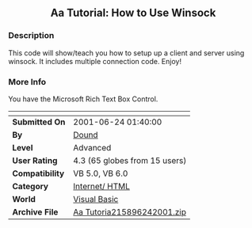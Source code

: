 ﻿<div align="center">

## Aa Tutorial: How to Use Winsock


</div>

### Description

This code will show/teach you how to setup up a client and server using winsock. It includes multiple connection code. Enjoy!
 
### More Info
 
You have the Microsoft Rich Text Box Control.


<span>             |<span>
---                |---
**Submitted On**   |2001-06-24 01:40:00
**By**             |[Dound](https://github.com/Planet-Source-Code/PSCIndex/blob/master/ByAuthor/dound.md)
**Level**          |Advanced
**User Rating**    |4.3 (65 globes from 15 users)
**Compatibility**  |VB 5\.0, VB 6\.0
**Category**       |[Internet/ HTML](https://github.com/Planet-Source-Code/PSCIndex/blob/master/ByCategory/internet-html__1-34.md)
**World**          |[Visual Basic](https://github.com/Planet-Source-Code/PSCIndex/blob/master/ByWorld/visual-basic.md)
**Archive File**   |[Aa Tutoria215896242001\.zip](https://github.com/Planet-Source-Code/dound-aa-tutorial-how-to-use-winsock__1-24373/archive/master.zip)








